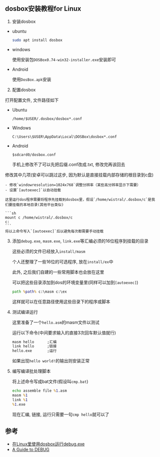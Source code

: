 ## dosbox安装教程for Linux

1. 安装dosbox

- ubuntu
    ```sh
    sudo apt install dosbox
    ```
- windows

    使用安装包`DOSBox0.74-win32-installer.exe`安装即可

- Android
  
    使用`DosBox.apk`安装

2. 配置dosbox

打开配置文件, 文件路径如下
- Ubuntu

    `/home/$USER/.dosbox/dosbox*.conf`
- Windows

    `C:\Users\$USER\AppData\Local\DOSBox\dosbox*.conf`
- Android

    `$sdcard0/dosbox.conf`
    
    手机上修改不了可以先把后缀.conf改成.txt, 修改完再该回去

修改其中几项(安卓可以跳过这步, 因为默认是直接挂载内部存储的根目录到c盘)

    - 修改`windowresolution=1024x768`调整分辨率（某些高分辨率显示下需要）
    - 设置`[autoexec]`以自动挂载

    这里运行dos程序需要将程序先挂载到dosbox里，假设`/home/wistral/.dosbox/c`是我们要挂载的本地目录(其他平台类似)

    ```sh
    mount c /home/wistral/.dosbox/c
    c:
    ```
    将以上命令写入`[autoexec]`后以避免每次都需要手动挂载

3. 添加`debug.exe`, `masm.exe`, `link.exe`等汇编必须的16位程序到挂载的目录
   
    这些必须的文件已经放入`install/masm`

    个人还整理了一些16位的可选程序, 放在`install/ex`中

    此外, 之后我们自建的一些常用脚本也会放在这里

    可以把这些目录添加到dos的环境变量里(同样可以加到`[autoexec]`)
    ```bat
    path %path% c:\masm c:\ex
    ```
    这样就可以在任意路径使用这些目录下的程序或脚本

4. 测试编译运行

    这里准备了一个`hello.asm`的masm文件以测试
    
    运行以下命令(中间要求输入的直接3次回车默认值就行)
    ```bat
    masm hello      ;汇编
    link hello      ;链接
    hello.exe       ;运行
    ```

    如果出现`hello world!`的输出则安装正常

5. 编写编译批处理脚本

    将上述命令写成bat文件(假设叫`cmp.bat`)
    ```bat
    echo assemble file %1.asm
    masm %1
    link %1
    %1.exe
    ```
    现在汇编, 链接, 运行只需要一句`cmp hello`就可以了

参考
---
- [在Linux里使用dosbox运行debug.exe](https://blog.csdn.net/Kwansy/article/details/82939391)
- [A Guide to DEBUG](https://thestarman.pcministry.com/asm/debug/debug.htm)